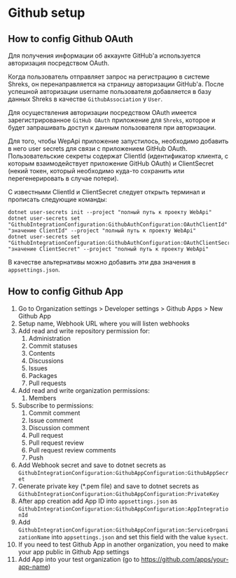 # Github setup

## How to config Github OAuth

Для получения информации об аккаунте GitHub'а используется авторизация посредством OAuth.

Когда пользователь отправляет запрос на регистрацию в системе Shreks, он перенаправляется на страницу авторизации GitHub'а. После успешной авторизации username пользователя добавляется в базу данных Shreks в качестве `GithubAssociation` у `User`.

Для осуществления авторизации посредством OAuth имеется зарегистрированное `GitHub OAuth` приложение для `Shreks`, которое и будет запрашивать доступ к данным пользователя при авторизации.

Для того, чтобы WepApi приложение запустилось, необходимо добавить в него user secrets для связи с приложением GitHub OAuth. Пользовательские секреты содержат ClientId (идентификатор клиента, с которым взаимодействует приложение GitHub OAuth) и ClientSecret (некий токен, который необходимо куда-то сохранить или перегенерировать в случае потери).

С известными ClientId и ClientSecret следует открыть терминал и прописать следующие команды:

```
dotnet user-secrets init --project "полный путь к проекту WebApi"
dotnet user-secrets set "GithubIntegrationConfiguration:GithubAuthConfiguration:OAuthClientId" "значение ClientId" --project "полный путь к проекту WebApi"
dotnet user-secrets set "GithubIntegrationConfiguration:GithubAuthConfiguration:OAuthClientSecret" "значение ClientSecret" --project "полный путь к проекту WebApi"
```

В качестве альтернативы можно добавить эти два значения в `appsettings.json`.

## How to config Github App

1. Go to Organization settings > Developer settings > Github Apps > New Github App
2. Setup name, Webhook URL where you will listen webhooks
3. Add read and write repository permission for:
   1. Administration
   2. Commit statuses
   3. Contents
   4. Discussions
   5. Issues
   6. Packages
   7. Pull requests
4. Add read and write organization permissions:
   1. Members
5. Subscribe to permissions:
   1. Commit comment
   2. Issue comment
   3. Discussion comment
   4. Pull request
   5. Pull request review
   6. Pull request review comments
   7. Push
6. Add Webhook secret and save to dotnet secrets as `GithubIntegrationConfiguration:GithubAppConfiguration:GithubAppSecret`
7. Generate private key (*.pem file) and save to dotnet secrets as `GithubIntegrationConfiguration:GithubAppConfiguration:PrivateKey`
8. After app creation add App ID into `appsettings.json` as `GithubIntegrationConfiguration:GithubAppConfiguration:AppIntegrationId`
9. Add `GithubIntegrationConfiguration:GithubAppConfiguration:ServiceOrganizationName` into `appsettings.json` and set this field with the value `kysect`.
10. If you need to test Github App in another organization, you need to make your app public in Github App settings
11. Add App into your test organization (go to https://github.com/apps/your-app-name)
